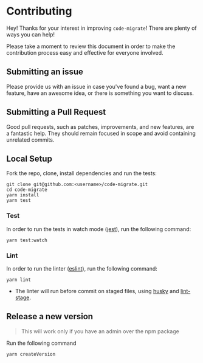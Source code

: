 # Contributing

Hey! Thanks for your interest in improving `code-migrate`! There are plenty of ways you can help!

Please take a moment to review this document in order to make the contribution process easy and effective for everyone involved.

## Submitting an issue

Please provide us with an issue in case you've found a bug, want a new feature, have an awesome idea, or there is something you want to discuss.

## Submitting a Pull Request

Good pull requests, such as patches, improvements, and new features, are a fantastic help. They should remain focused in scope and avoid containing unrelated commits.

## Local Setup
Fork the repo, clone, install dependencies and run the tests:

```
git clone git@github.com:<username>/code-migrate.git
cd code-migrate
yarn install
yarn test
```

### Test

In order to run the tests in watch mode ([jest](https://github.com/facebook/jest)), run the following command:

```
yarn test:watch
``` 

### Lint

In order to run the linter ([eslint](https://github.com/eslint/eslint)), run the following command:

```
yarn lint
``` 

* The linter will run before commit on staged files, using [husky](https://github.com/typicode/husky) and [lint-stage](https://github.com/okonet/lint-staged).

## Release a new version

> This will work only if you have an admin over the npm package

Run the following command

```bash
yarn createVersion
```
